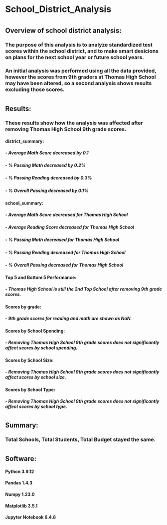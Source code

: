 # School_District_Analysis
# 

## Overview of school district analysis:

### The purpose of this analysis is to analyze standardized test scores within the school district, and to make smart desicions on plans for the next school year or future school years. 

### An initial analysis was performed using all the data provided, however the scores from 9th graders at Thomas High School may have been altered, so a second analysis shows results excluding those scores. 

#

## Results:

### These results show how the analysis was affected after removing Thomas High School 9th grade scores.

#### district_summary: 
##### - Average Math Score decreased by 0.1
##### - % Passing Math decreased by 0.2%
##### - % Passing Reading decreased by 0.3%
##### - % Overall Passing decreased by 0.1%

#### school_summary:
##### - Average Math Score decreased for Thomas High School
##### - Average Reading Score decreased for Thomas High School
##### - % Passing Math decreased for Thomas High School
##### - % Passing Reading decreased for Thomas High School
##### - % Overall Passing decreased for Thomas High School

#### Top 5 and Bottom 5 Performance:
##### - Thomas High School is still the 2nd Top School after removing 9th grade scores.

#### Scores by grade:
##### - 9th grade scores for reading and math are shown as NaN.

#### Scores by School Spending:
##### - Removing Thomas High School 9th grade scores does not significantly affect scores by school spending.

#### Scores by School Size:
##### - Removing Thomas High School 9th grade scores does not significantly affect scores by school size.

#### Scores by School Type:
##### - Removing Thomas High School 9th grade scores does not significantly affect scores by school type.

#

## Summary: 

### Total Schools, Total Students, Total Budget stayed the same.

#

## Software: 
#### Python 3.9.12
#### Pandas 1.4.3
#### Numpy 1.23.0
#### Matplotlib 3.5.1
#### Jupyter Notebook 6.4.8
